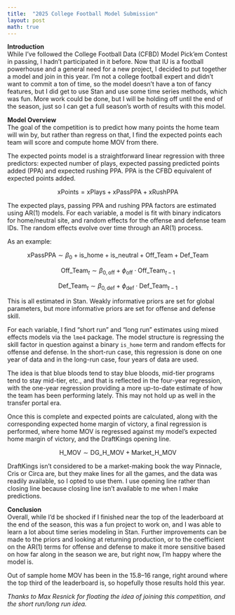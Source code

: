 ```yaml
---
title:  "2025 College Football Model Submission"
layout: post
math: true
---
```


**Introduction**  
While I’ve followed the College Football Data (CFBD) Model Pick’em Contest in passing, I hadn’t participated in it before. Now that IU is a football powerhouse and a general need for a new project, I decided to put together a model and join in this year. I’m not a college football expert and didn’t want to commit a ton of time, so the model doesn’t have a ton of fancy features, but I did get to use Stan and use some time series methods, which was fun. More work could be done, but I will be holding off until the end of the season, just so I can get a full season’s worth of results with this model.

**Model Overview**  
The goal of the competition is to predict how many points the home team will win by, but rather than regress on that, I find the expected points each team will score and compute home MOV from there.  

The expected points model is a straightforward linear regression with three predictors: expected number of plays, expected passing predicted points added (PPA) and expected rushing PPA. PPA is the CFBD equivalent of expected points added.

$$
\text{xPoints} = \text{xPlays} + \text{xPassPPA} + \text{xRushPPA}
$$

The expected plays, passing PPA and rushing PPA factors are estimated using AR(1) models. For each variable, a model is fit with binary indicators for home/neutral site, and random effects for the offense and defense team IDs. The random effects evolve over time through an AR(1) process.

As an example:

$$
\text{xPassPPA} \sim \beta_0 + \text{is\_home} + \text{is\_neutral} + \text{Off\_Team} + \text{Def\_Team}
$$

$$
\text{Off\_Team}_t \sim \beta_{0,\text{off}} + \phi_{\text{off}} \cdot \text{Off\_Team}_{t-1}
$$

$$
\text{Def\_Team}_t \sim \beta_{0,\text{def}} + \phi_{\text{def}} \cdot \text{Def\_Team}_{t-1}
$$

This is all estimated in Stan. Weakly informative priors are set for global parameters, but more informative priors are set for offense and defense skill.  

For each variable, I find “short run” and “long run” estimates using mixed effects models via the `lme4` package. The model structure is regressing the skill factor in question against a binary `is_home` term and random effects for offense and defense. In the short-run case, this regression is done on one year of data and in the long-run case, four years of data are used.  

The idea is that blue bloods tend to stay blue bloods, mid-tier programs tend to stay mid-tier, etc., and that is reflected in the four-year regression, with the one-year regression providing a more up-to-date estimate of how the team has been performing lately. This may not hold up as well in the transfer portal era.

Once this is complete and expected points are calculated, along with the corresponding expected home margin of victory, a final regression is performed, where home MOV is regressed against my model’s expected home margin of victory, and the DraftKings opening line.  

$$
\text{H\_MOV} \sim \text{DG\_H\_MOV} + \text{Market\_H\_MOV}
$$

DraftKings isn’t considered to be a market-making book the way Pinnacle, Cris or Circa are, but they make lines for all the games, and the data was readily available, so I opted to use them. I use opening line rather than closing line because closing line isn’t available to me when I make predictions.

**Conclusion**  
Overall, while I’d be shocked if I finished near the top of the leaderboard at the end of the season, this was a fun project to work on, and I was able to learn a lot about time series modeling in Stan. Further improvements can be made to the priors and looking at returning production, or to the coefficient on the AR(1) terms for offense and defense to make it more sensitive based on how far along in the season we are, but right now, I’m happy where the model is.  

Out of sample home MOV has been in the 15.8–16 range, right around where the top third of the leaderboard is, so hopefully those results hold this year.  

*Thanks to Max Resnick for floating the idea of joining this competition, and the short run/long run idea.*
